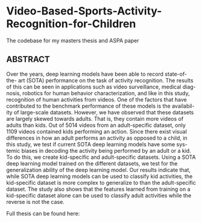 # Video-Based-Sports-Activity-Recognition-for-Children
The codebase for my masters thesis and ASPA paper
## ABSTRACT
Over the years, deep learning models have been able to record state-of-the- art (SOTA) performance on the task of activity recognition. The results of this can be seen in applications such as video surveillance, medical diag- nosis, robotics for human behavior characterization, and like in this study, recognition of human activities from videos. One of the factors that have contributed to the benchmark performance of these models is the availabil- ity of large-scale datasets. However, we have observed that these datasets are largely skewed towards adults. That is, they contain more videos of adults than kids. Out of 5014 videos from an adult-specific dataset, only 1109 videos contained kids performing an action. Since there exist visual differences in how an adult performs an activity as opposed to a child, in this study, we test if current SOTA deep learning models have some sys- temic biases in decoding the activity being performed by an adult or a kid. To do this, we create kid-specific and adult-specific datasets. Using a SOTA deep learning model trained on the different datasets, we test for the generalization ability of the deep learning model. Our results indicate that, while SOTA deep learning models can be used to classify kid activities, the kid-specific dataset is more complex to generalize to than the adult-specific dataset. The study also shows that the features learned from training on a kid-specific dataset alone can be used to classify adult activities while the reverse is not the case.

Full thesis can be found here: 
